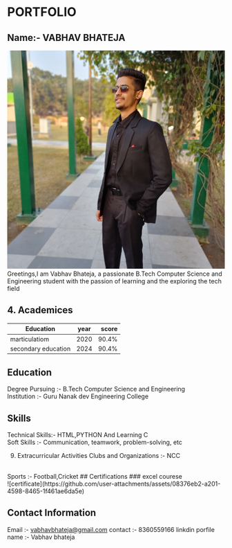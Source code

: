 #  PORTFOLIO 

## Name:- VABHAV BHATEJA
![alt text](image.jpg)
<br>
 Greetings,I am Vabhav Bhateja, a passionate B.Tech Computer Science and Engineering student with the passion of learning and the exploring the tech field  

## 4. Academices

| Education     | year          | score |
| ------------- |:-------------:| -----:|
|marticulatiom  | 2020          | 90.4%|
|secondary education| 2024          | 90.4% |

## Education
Degree Pursuing :- B.Tech Computer Science and Engineering 
<br>
Institution     :- Guru Nanak dev Engineering College

## Skills
Technical Skills:- HTML,PYTHON And Learning C
<br>
Soft Skills     :- Communication, teamwork, problem-solving, etc

9. Extracurricular Activities
Clubs and Organizations :- NCC
<br>
Sports                  :- Football,Cricket
## Certifications
### excel courese
<br>
![certificate](https://github.com/user-attachments/assets/08376eb2-a201-4598-8465-1f461ae6da5e)


## Contact Information
Email :- vabhavbhateja@gmail.com
contact :- 8360559166
linkdin porfile name :- Vabhav bhateja

